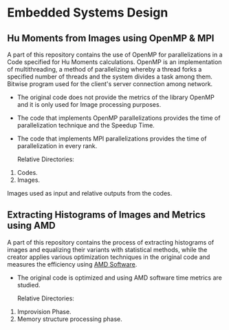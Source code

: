 # Embedded Systems Design

## Hu Moments from Images using OpenMP & MPI
A part of this repository contains the use of OpenMP for parallelizations in a Code specified for Hu Moments calculations. OpenMP is an implementation of multithreading, a method of parallelizing whereby a thread forks a specified number of threads and the system divides a task among them. Bitwise program used for the client's server connection among network.

* The original code does not provide the metrics of the library OpenMP and it is only used for Image processing purposes.

* The code that implements OpenMP parallelizations provides the time of parallelization technique and the Speedup Time.

* The code that implements MPI parallelizations provides the time of parallelization in every rank.

  Relative Directories:

1) Codes.
2) Images.

Images used as input and relative outputs from the codes.

## Extracting Histograms of Images and Metrics using AMD
A part of this repository contains the process of extracting histograms of images and equalizing their variants with statistical methods, while the creator applies various optimization techniques in the original code and measures the efficiency using [AMD Software](https://www.amd.com/en/technologies/software).

* The original code is optimized and using AMD software time metrics are studied.

  Relative Directories:

1) Improvision Phase.
2) Memory structure processing phase.

